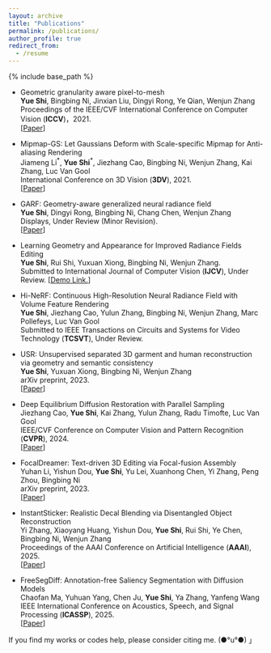 ```yaml
---
layout: archive
title: "Publications"
permalink: /publications/
author_profile: true
redirect_from:
  - /resume
---
```

{% include base_path %}

<ul>
  <li>
    <p>Geometric granularity aware pixel-to-mesh<br /><strong>Yue Shi</strong>, Bingbing Ni, Jinxian Liu, Dingyi Rong, Ye Qian, Wenjun Zhang<br /> Proceedings of the IEEE/CVF International Conference on Computer Vision (<strong>ICCV</strong>)，2021.<br /> [<a href="https://openaccess.thecvf.com/content/ICCV2021/papers/Shi_Geometric_Granularity_Aware_Pixel-To-Mesh_ICCV_2021_paper.pdf">Paper</a>]</p>
  </li>
  <li>
   <p>Mipmap-GS: Let Gaussians Deform with Scale-specific Mipmap for Anti-aliasing Rendering<br />
<span style="position:relative; display:inline-block;"> 
  Jiameng Li<sup>*</sup>, 
  <strong>Yue Shi</strong><sup>*</sup>, Jiezhang Cao, Bingbing Ni, Wenjun Zhang, Kai Zhang, Luc Van Gool<br />
  International Conference on 3D Vision (<strong>3DV</strong>), 2021.<br /> 
  [<a href="https://arxiv.org/abs/2408.06286">Paper</a>]
</p>
  </li>
  <li>
    <p>GARF: Geometry-aware generalized neural radiance field<br /><strong>Yue Shi</strong>, Dingyi Rong, Bingbing Ni, Chang Chen, Wenjun Zhang<br /> Displays, Under Review (Minor Revision).<br /> [<a href="https://arxiv.org/pdf/2212.02280.pdf">Paper</a>]</p>
  </li>
  <li>
    <p>Learning Geometry and Appearance for Improved Radiance Fields Editing<br /><strong>Yue Shi</strong>, Rui Shi, Yuxuan Xiong, Bingbing Ni, Wenjun Zhang.<br />  Submitted to International Journal of Computer Vision (<strong>IJCV</strong>), Under Review.
[<a href="https://drive.google.com/file/d/1hVSAEM82ibnsklURHG0SC8ZoE7RYStew/view?usp=drive_link">Demo Link.</a>]
</p>
  </li>
<li>
 <p>Hi-NeRF: Continuous High-Resolution Neural Radiance Field with Volume Feature Rendering<br />
  <strong>Yue Shi</strong>, Jiezhang Cao, Yulun Zhang, Bingbing Ni, Wenjun Zhang, Marc Pollefeys, Luc Van Gool<br /> 
  Submitted to IEEE Transactions on Circuits and Systems for Video Technology (<strong>TCSVT</strong>), Under Review.<br /></p>
</li>
<li>
  <p>USR: Unsupervised separated 3D garment and human reconstruction via geometry and semantic consistency<br />
  <strong>Yue Shi</strong>, Yuxuan Xiong, Bingbing Ni, Wenjun Zhang<br /> 
  arXiv preprint, 2023.<br /> 
  [<a href="https://arxiv.org/pdf/2302.10518.pdf">Paper</a>]
</li>
<li>
  <p>Deep Equilibrium Diffusion Restoration with Parallel Sampling<br />
  Jiezhang Cao, <strong>Yue Shi</strong>, Kai Zhang, Yulun Zhang, Radu Timofte, Luc Van Gool<br /> 
  IEEE/CVF Conference on Computer Vision and Pattern Recognition (<strong>CVPR</strong>), 2024.<br /> 
  [<a href="https://arxiv.org/pdf/2308.10608.pdf">Paper</a>]</p>
</li>
<li>
  <p>FocalDreamer: Text-driven 3D Editing via Focal-fusion Assembly<br />
  Yuhan Li, Yishun Dou, <strong>Yue Shi</strong>, Yu Lei, Xuanhong Chen, Yi Zhang, Peng Zhou, Bingbing Ni<br /> 
  arXiv preprint, 2023.<br />
  [<a href="https://arxiv.org/pdf/2308.10608.pdf">Paper</a>]</p>
</li>
<li>
  <p>InstantSticker: Realistic Decal Blending via Disentangled Object Reconstruction<br />
  Yi Zhang, Xiaoyang Huang, Yishun Dou, <strong>Yue Shi</strong>, Rui Shi, Ye Chen, Bingbing Ni, Wenjun Zhang<br /> 
  Proceedings of the AAAI Conference on Artificial Intelligence (<strong>AAAI</strong>), 2025.<br />
  [<a href="https://arxiv.org/abs/2308.10608">Paper</a>]</p>
</li>
<li>
  <p>FreeSegDiff: Annotation-free Saliency Segmentation with Diffusion Models<br />
  Chaofan Ma, Yuhuan Yang, Chen Ju, <strong>Yue Shi</strong>, Ya Zhang, Yanfeng Wang<br /> 
  IEEE International Conference on Acoustics, Speech, and Signal Processing (<strong>ICASSP</strong>), 2025.<br />
  [<a href="https://arxiv.org/abs/2308.10608">Paper</a>]</p>
</li>
  </li>
</ul>

If you find my works or codes help, please consider citing me. (●°u°●) 」
